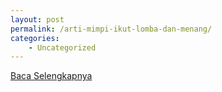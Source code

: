 ```yaml
---
layout: post
permalink: /arti-mimpi-ikut-lomba-dan-menang/
categories:
    - Uncategorized
---
```


[Baca Selengkapnya](/05)